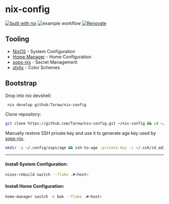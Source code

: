 # nix-config

[![built with nix](https://img.shields.io/static/v1?logo=nixos&logoColor=white&label=&message=Built%20with%20Nix&color=41439a)](https://builtwithnix.org)
![example workflow](https://github.com/tarow/nix-config/actions/workflows/ci.yaml/badge.svg)
[![Renovate](https://img.shields.io/badge/renovate-enabled-brightgreen.svg)](https://renovatebot.com)

## Tooling

- [NixOS](https://nixos.org/) - System Configuration
- [Home Manager](https://github.com/nix-community/home-manager) - Home Configuration
- [sops-nix](https://github.com/Mic92/sops-nix) - Secret Management
- [stylix](https://github.com/danth/stylix) - Color Schemes

## Bootstrap

Drop into nix devshell:

```bash
 nix develop github:Tarow/nix-config
```

Clone repository:

```bash
git clone https://github.com/Tarow/nix-config.git ~/nix-config && cd ~/nix-config
```

Manually restore SSH private key and use it to generate age key used by [sops-nix](https://github.com/Mic92/sops-nix).

```bash
mkdir -p ~/.config/sops/age && ssh-to-age -private-key -i ~/.ssh/id_ed25519 -o ~/.config/sops/age/keys.txt
```

---

#### Install System Configuration:

```bash
nixos-rebuild switch --flake .#<host>
```

#### Install Home Configuration:

```bash
home-manager switch -b bak --flake .#<host>
```
